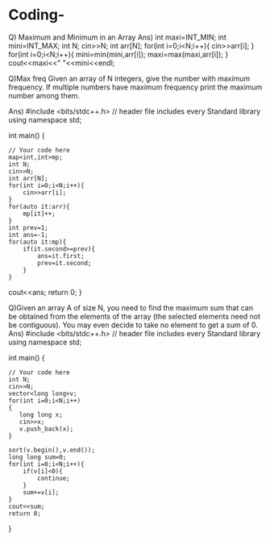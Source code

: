 # Coding-
Q)     Maximum and Minimum in an Array
Ans)    int maxi=INT_MIN;
        int mini=INT_MAX;
        int N;
        cin>>N;
        int arr[N];
        for(int i=0;i<N;i++){
            cin>>arr[i];
        }
        for(int i=0;i<N;i++){
            mini=min(mini,arr[i]);
            maxi=max(maxi,arr[i]);
        }
        cout<<maxi<<" "<<mini<<endl;
        
Q)Max freq  Given an array of N integers, give the number with maximum frequency. If multiple numbers have maximum frequency print the maximum number among them.

Ans)  #include <bits/stdc++.h> // header file includes every Standard library
using namespace std;

int main() {

	// Your code here
	map<int,int>mp;
	int N;
	cin>>N;
	int arr[N];
	for(int i=0;i<N;i++){
		cin>>arr[i];
	}
	for(auto it:arr){
		mp[it]++;
	}
	int prev=1;
	int ans=-1;
	for(auto it:mp){
		if(it.second>=prev){
			ans=it.first;
			prev=it.second;
		}
	}
cout<<ans;
	return 0;
}

Q)Given an array A of size N, you need to find the maximum sum that can be obtained from the elements of the array (the selected elements need not be contiguous). You may even decide to take no element to get a sum of 0.
Ans) #include <bits/stdc++.h> // header file includes every Standard library
using namespace std;

int main() {

	// Your code here
	int N;
	cin>>N;
    vector<long long>v;
	for(int i=0;i<N;i++)
	{
       long long x;
	   cin>>x;
	   v.push_back(x);
	}

	sort(v.begin(),v.end());
	long long sum=0;
	for(int i=0;i<N;i++){
		if(v[i]<0){
			continue;
		}
		sum+=v[i];
	}
	cout<<sum;
	return 0;
}
